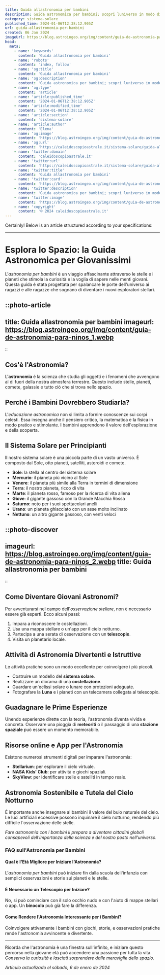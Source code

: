 ```yaml
---
title: Guida allastronomia per bambini
description: Guida astronomica per bambini; scopri luniverso in modo divertente e facile! Leggi ora per piccoli astronomi in erba.
category: sistema-solare
published_time: 2024-01-06T12:38:12.905Z
url: guida-allastronomia-per-bambini
created: 06 Jan 2024
imageUrl: https://blog.astroingeo.org/img/content/guia-de-astronomia-para-ninos_1.webp
head:
  meta:
    - name: 'keywords'
      content: 'Guida allastronomia per bambini'
    - name: 'robots'
      content: 'index, follow'
    - name: 'og:title'
      content: 'Guida allastronomia per bambini'
    - name: 'og:description'
      content: 'Guida astronomica per bambini; scopri luniverso in modo divertente e facile! Leggi ora per piccoli astronomi in erba.'
    - name: 'og:type'
      content: 'article'
    - name: 'article:published_time'
      content: '2024-01-06T12:38:12.905Z'
    - name: 'article:modified_time'
      content: '2024-01-06T12:38:12.905Z'
    - name: 'article:section'
      content: 'sistema-solare'
    - name: 'article:author'
      content: 'Elena'
    - name: 'og:image'
      content: 'https://blog.astroingeo.org/img/content/guia-de-astronomia-para-ninos_1.webp'
    - name: 'og:url'
      content: 'https://caleidoscopioastrale.it/sistema-solare/guida-allastronomia-per-bambini'
    - name: 'twitter:domain'
      content: 'caleidoscopioastrale.it'
    - name: 'twitter:url'
      content: 'https://caleidoscopioastrale.it/sistema-solare/guida-allastronomia-per-bambini'
    - name: 'twitter:title'
      content: 'Guida allastronomia per bambini'
    - name: 'twitter:card'
      content: 'https://blog.astroingeo.org/img/content/guia-de-astronomia-para-ninos_1.webp'
    - name: 'twitter:description'
      content: 'Guida astronomica per bambini; scopri luniverso in modo divertente e facile! Leggi ora per piccoli astronomi in erba.'
    - name: 'twitter:image'
      content: 'https://blog.astroingeo.org/img/content/guia-de-astronomia-para-ninos_1.webp'
    - name: 'copyright'
      content: '© 2024 caleidoscopioastrale.it'
---
```

Certainly! Below is an article structured according to your specifications:

---

# Esplora lo Spazio: la Guida Astronomica per Giovanissimi

L'*astronomia per bambini* è un viaggio affascinante attraverso le stelle e i pianeti che stimola la curiosità e la voglia di sapere nelle menti giovani. Questa guida è stata progettata per spalancare le porte dell'universo ai ragazzi e alle ragazze che sognano di diventare i nuovi esploratori stellari.

::photo-article
---
title: Guida allastronomia per bambini
imageurl: https://blog.astroingeo.org/img/content/guia-de-astronomia-para-ninos_1.webp
---
::

## Cos'è l'Astronomia?
L'**astronomia** è la scienza che studia gli oggetti e i fenomeni che avvengono al di fuori della nostra atmosfera terrestre. Questo include stelle, pianeti, comete, galassie e tutto ciò che si trova nello spazio.

## Perché i Bambini Dovrebbero Studiarla?
L'*educazione astronomica* non si limita a fornire conoscenze sui corpi celesti. Essa insegna anche il pensiero critico, la matematica e la fisica in modo pratico e stimolante. I bambini apprendono il valore dell'esplorazione e della scoperta.

## Il Sistema Solare per Principianti
Il nostro sistema solare è una piccola parte di un vasto universo. È composto dal Sole, otto pianeti, satelliti, asteroidi e comete.

- **Sole**: la stella al centro del sistema solare
- **Mercurio**: il pianeta più vicino al Sole
- **Venere**: il pianeta più simile alla Terra in termini di dimensione
- **Terra**: il nostro pianeta, ricco di vita
- **Marte**: il pianeta rosso, famoso per la ricerca di vita aliena
- **Giove**: il gigante gassoso con la Grande Macchia Rossa
- **Saturno**: noto per i suoi spettacolari anelli
- **Urano**: un pianeta ghiacciato con un asse molto inclinato
- **Nettuno**: un altro gigante gassoso, con venti veloci

::photo-discover
---
imageurl: https://blog.astroingeo.org/img/content/guia-de-astronomia-para-ninos_2.webp
title: Guida allastronomia per bambini
---
::

## Come Diventare Giovani Astronomi?
Per avventurarsi nel campo dell'*osservazione stellare*, non è necessario essere già esperti. Ecco alcuni passi:

1. Impara a riconoscere le costellazioni.
2. Usa una mappa stellare o un'app per il cielo notturno.
3. Partecipa a una serata di osservazione con un **telescopio**.
4. Visita un planetario locale.

## Attività di Astronomia Divertenti e Istruttive
Le attività pratiche sono un modo eccellente per coinvolgere i più piccoli.

- Costruire un modello del **sistema solare**.
- Realizzare un diorama di una **costellazione**.
- Guardare un'eclissi solare o lunare con protezioni adeguate.
- Fotografare la **Luna** e i pianeti con un telecamera collegata al telescopio.

## Guadagnare le Prime Esperienze
Unendo esperienze dirette con la teoria, l'astronomia diventa vivida e concreta. Osservare una pioggia di **meteoriti** o il passaggio di una **stazione spaziale** può essere un momento memorabile.

## Risorse online e App per l'Astronomia
Esistono numerosi strumenti digitali per imparare l'astronomia:

- **Stellarium**: per esplorare il cielo virtuale.
- **NASA Kids' Club**: per attività e giochi spaziali.
- **SkyView**: per identificare stelle e satelliti in tempo reale.

## Astronomia Sostenibile e Tutela del Cielo Notturno
È importante anche insegnare ai bambini il valore del buio naturale del cielo. Le luci artificiali eccessive possono inquinare il cielo notturno, rendendo più difficile l'osservazione delle stelle.

_Fare astronomia con i bambini li prepara a diventare cittadini globali consapevoli dell'importanza della scienza e del nostro posto nell'universo._

### FAQ sull'Astronomia per Bambini

#### Qual è l'Età Migliore per Iniziare l'Astronomia?
L'*astronomia per bambini* può iniziare fin dalla scuola dell'infanzia con semplici osservazioni e storie sui pianeti e le stelle.

#### È Necessario un Telescopio per Iniziare?
No, si può cominciare con il solo occhio nudo e con l'aiuto di mappe stellari o app. Un **binocolo** può già fare la differenza.

#### Come Rendere l'Astronomia Interessante per i Bambini?
Coinvolgere attivamente i bambini con giochi, storie, e osservazioni pratiche rende l'astronomia avvincente e divertente.

---

Ricorda che l'astronomia è una finestra sull'infinito, e iniziare questo percorso nella giovane età può accendere una passione per tutta la vita. *Conserva la curiosità e lasciati sorprendere dalle meraviglie dello spazio*.

_Artículo actualizado el sábado, 6 de enero de 2024_